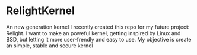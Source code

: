 # RelightKernel
An new generation kernel
I recently created this repo for my future project: Relight. I want to make an poweful kernel, getting inspired by Linux and BSD, but letting it more user-frendly and easy to use. My objective is create an simple, stable and secure kernel 
